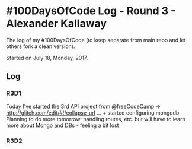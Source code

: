 # #100DaysOfCode Log - Round 3 - Alexander Kallaway
The log of my #100DaysOfCode (to keep separate from main repo and let others fork a clean version).

Started on July 18, Monday, 2017.

## Log

### R3D1 
Today I've started the 3rd API project from @freeCodeCamp -> http://glitch.com/edit/#!/collapse-url … + started configuring mongodb
Planning to do more tomorrow: handling routes, etc. but will have to learn more about Mongo and DBs - feeling a bit lost

### R3D2

